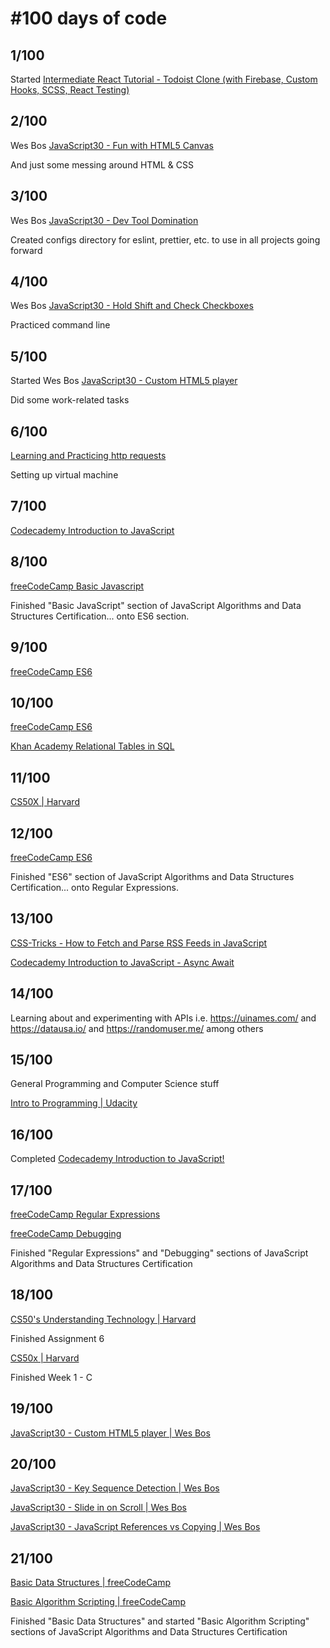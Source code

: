 # #100 days of code

## 1/100
Started [Intermediate React Tutorial - Todoist Clone (with Firebase, Custom Hooks, SCSS, React Testing)](https://www.youtube.com/watch?v=hT3j87FMR6M
)

## 2/100
Wes Bos [JavaScript30 - Fun with HTML5 Canvas](https://javascript30.com/)

And just some messing around HTML & CSS

## 3/100
Wes Bos [JavaScript30 - Dev Tool Domination](https://javascript30.com/)

Created configs directory for eslint, prettier, etc. to use in all projects going forward

## 4/100
Wes Bos [JavaScript30 - Hold Shift and Check Checkboxes](https://javascript30.com/)

Practiced command line 

## 5/100
Started Wes Bos [JavaScript30 - Custom HTML5 player](https://javascript30.com/)

Did some work-related tasks

## 6/100
[Learning and Practicing http requests](https://launchschool.com/books/http/)

Setting up virtual machine

## 7/100
[Codecademy Introduction to JavaScript](https://www.codecademy.com/learn/introduction-to-javascript)

## 8/100
[freeCodeCamp Basic Javascript](https://www.freecodecamp.org/learn)

Finished "Basic JavaScript" section of JavaScript Algorithms and Data Structures Certification... onto ES6 section.

## 9/100
[freeCodeCamp ES6](https://www.freecodecamp.org/learn)

## 10/100
[freeCodeCamp ES6](https://www.freecodecamp.org/learn)

[Khan Academy Relational Tables in SQL](https://www.khanacademy.org/computing/computer-programming/sql)

## 11/100
[CS50X | Harvard](https://cs50.harvard.edu/x/2020/)

## 12/100
[freeCodeCamp ES6](https://www.freecodecamp.org/learn)

Finished "ES6" section of JavaScript Algorithms and Data Structures Certification... onto Regular Expressions.

## 13/100

[CSS-Tricks - How to Fetch and Parse RSS Feeds in JavaScript](https://css-tricks.com/how-to-fetch-and-parse-rss-feeds-in-javascript/)

[Codecademy Introduction to JavaScript - Async Await](https://www.codecademy.com/learn/introduction-to-javascript)

## 14/100

Learning about and experimenting with APIs i.e. https://uinames.com/ and https://datausa.io/ and https://randomuser.me/ among others

## 15/100

General Programming and Computer Science stuff

[Intro to Programming | Udacity](https://classroom.udacity.com/courses/ud994)

## 16/100

Completed [Codecademy Introduction to JavaScript!](https://www.codecademy.com/learn/introduction-to-javascript)

## 17/100

[freeCodeCamp Regular Expressions](https://www.freecodecamp.org/learn)

[freeCodeCamp Debugging](https://www.freecodecamp.org/learn)

Finished "Regular Expressions" and "Debugging" sections of JavaScript Algorithms and Data Structures Certification

## 18/100

[CS50's Understanding Technology | Harvard](https://cs50.harvard.edu/technology/)

Finished Assignment 6

[CS50x | Harvard](https://cs50.harvard.edu/x/2020/) 

Finished Week 1 - C

## 19/100

[JavaScript30 - Custom HTML5 player | Wes Bos](https://javascript30.com/)

## 20/100

[JavaScript30 - Key Sequence Detection | Wes Bos](https://javascript30.com/)

[JavaScript30 - Slide in on Scroll | Wes Bos](https://javascript30.com/)

[JavaScript30 - JavaScript References vs Copying | Wes Bos](https://javascript30.com/)

## 21/100

[Basic Data Structures | freeCodeCamp](https://www.freecodecamp.org/learn)

[Basic Algorithm Scripting | freeCodeCamp](https://www.freecodecamp.org/learn)

Finished "Basic Data Structures" and started "Basic Algorithm Scripting" sections of JavaScript Algorithms and Data Structures Certification
